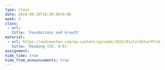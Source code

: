 ```yaml
---
type: class
date: 2024-09-10T10:30:00+9:00
week: 2
class:
 - url: 
   title: 'Foundations and Growth'
material:
 - url: https://andrewchen.com/wp-content/uploads/2022/01/ColdStartProb_9780062969743_AS0928_cc20_Final.pdf
   title: 'Reading (Ch. 4-5)'
assignment:
hide_time: true
hide_from_announcements: true
---
```

